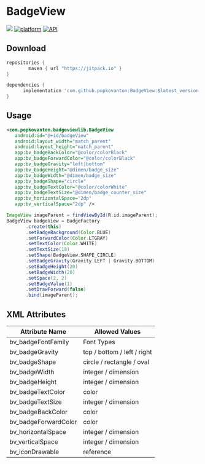# BadgeView
[![](https://jitpack.io/v/popkovanton/BadgeView.svg)](https://jitpack.io/#popkovanton/BadgeView)
[![platform](https://img.shields.io/badge/platform-Android-green.svg)](https://www.android.com)
[![API](https://img.shields.io/badge/API-15%2B-brightgreen.svg?style=flat)](https://android-arsenal.com/api?level=15)

## Download

```groovy
repositories {
        maven { url "https://jitpack.io" }
}

dependencies {
      implementation 'com.github.popkovanton:BadgeView:$latest_version'
}
```
## Usage
```XML
<com.popkovanton.badgeviewlib.BadgeView
   android:id="@+id/badgeView"
   android:layout_width="match_parent"
   android:layout_height="match_parent"
   app:bv_badgeBackColor="@color/colorBlack"
   app:bv_badgeForwardColor="@color/colorBlack"
   app:bv_badgeGravity="left|bottom"
   app:bv_badgeHeight="@dimen/badge_size"
   app:bv_badgeWidth="@dimen/badge_size"
   app:bv_badgeShape="circle"
   app:bv_badgeTextColor="@color/colorWhite"
   app:bv_badgeTextSize="@dimen/badge_counter_size"
   app:bv_horizontalSpace="2dp"
   app:bv_verticalSpace="2dp" />
```
```groovy
ImageView imageParent = findViewById(R.id.imageParent);
BadgeView badgeView = BadgeFactory
       .create(this)
       .setBadgeBackground(Color.BLUE)
       .setForwardColor(Color.LTGRAY)
       .setTextColor(Color.WHITE)
       .setTextSize(18)
       .setShape(BadgeView.SHAPE_CIRCLE)
       .setBadgeGravity(Gravity.LEFT | Gravity.BOTTOM)
       .setBadgeHeight(20)
       .setBadgeWidth(20)
       .setSpace(2, 2)
       .setBadgeValue(1)
       .setDrawForward(false)
       .bind(imageParent);
```

## XML Attributes
| Attribute Name | Allowed Values |
| --- | --- |
| bv_badgeFontFamily  | Font Types |
| bv_badgeGravity  | top / bottom / left / right |
| bv_badgeShape  | circle / rectangle / oval |
| bv_badgeWidth  | integer / dimension |
| bv_badgeHeight  | integer / dimension |
| bv_badgeTextColor  | color |
| bv_badgeTextSize  | integer / dimension |
| bv_badgeBackColor  | color |
| bv_badgeForwardColor  | color |
| bv_horizontalSpace  | integer / dimension |
| bv_verticalSpace  |integer / dimension |
| bv_iconDrawable  | reference |